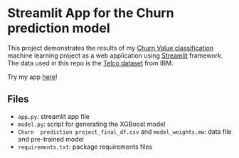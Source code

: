 # Streamlit App for the Churn prediction model

This project demonstrates the results of my [Churn Value classification](https://github.com/NuriaAk/Customers_churn_value_classification) machine learning project as a web application using [Streamlit](https://www.streamlit.io/) framework. The data used in this repo is the [Telco dataset](https://community.ibm.com/community/user/businessanalytics/blogs/steven-macko/2019/07/11/telco-customer-churn-1113) from IBM.

Try my app [here](https://churnprediction.streamlit.app)!

## Files

- `app.py`: streamlit app file
- `model.py`: script for generating the XGBoost model
- `Churn  prediction project_final_df.csv` and `model_weights.mw`: data file and pre-trained model
- `requirements.txt`: package requirements files
